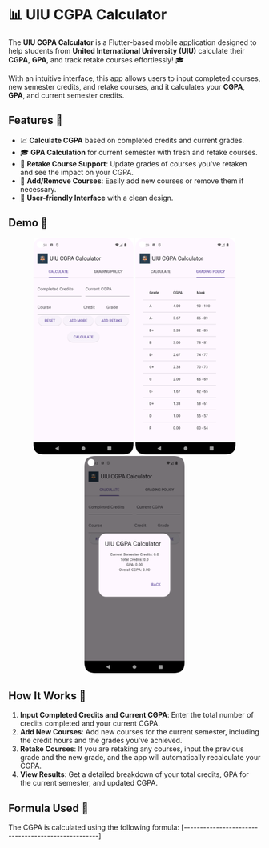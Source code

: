 # 📊 UIU CGPA Calculator

The **UIU CGPA Calculator** is a Flutter-based mobile application designed to help students from **United International University (UIU)** calculate their **CGPA**, **GPA**, and track retake courses effortlessly! 🎓

With an intuitive interface, this app allows users to input completed courses, new semester credits, and retake courses, and it calculates your **CGPA**, **GPA**, and current semester credits.

## Features 🚀

- 📈 **Calculate CGPA** based on completed credits and current grades.
- 🎓 **GPA Calculation** for current semester with fresh and retake courses.
- 🔁 **Retake Course Support**: Update grades of courses you've retaken and see the impact on your CGPA.
- 📝 **Add/Remove Courses**: Easily add new courses or remove them if necessary.
- 📱 **User-friendly Interface** with a clean design.

## Demo 📱

<p align="center">
  <img src="assets/Home Page.png" alt="UI Screenshot 1" width="200"/>
  <img src="assets/Grading Policy.png" alt="UI Screenshot 2" width="200"/>
   <img src="assets/show cgpa.png" alt="UI Screenshot 2" width="200"/>
</p>

## How It Works 🔧

1. **Input Completed Credits and Current CGPA**: Enter the total number of credits completed and your current CGPA.
2. **Add New Courses**: Add new courses for the current semester, including the credit hours and the grades you’ve achieved.
3. **Retake Courses**: If you are retaking any courses, input the previous grade and the new grade, and the app will automatically recalculate your CGPA.
4. **View Results**: Get a detailed breakdown of your total credits, GPA for the current semester, and updated CGPA.

## Formula Used 📐

The CGPA is calculated using the following formula:
[---------------------------------------------------]

